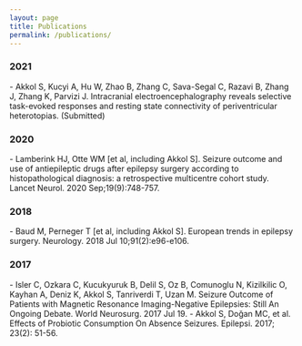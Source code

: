 ```yaml
---
layout: page
title: Publications
permalink: /publications/
---
```


<h3>2021</h3>
- Akkol S, Kucyi A, Hu W, Zhao B, Zhang C, Sava-Segal C, Razavi B, Zhang J, Zhang K, Parvizi J. Intracranial electroencephalography reveals selective task-evoked responses and resting state connectivity of periventricular heterotopias. (Submitted)

<h3>2020</h3>
- Lamberink HJ, Otte WM [et al, including Akkol S]. Seizure outcome and use of antiepileptic drugs after epilepsy surgery according to histopathological diagnosis: a retrospective multicentre cohort study. Lancet Neurol. 2020 Sep;19(9):748-757. <a href="https://doi.org/10.1016/S1474-4422(20)30220-9" target="_blank"  class="ai ai-doi ai-lg"></a>

<h3>2018</h3>
- Baud M, Perneger T [et al, including Akkol S]. European trends in epilepsy surgery. Neurology.
2018 Jul 10;91(2):e96-e106. <a href="https://doi.org/10.1212/WNL.0000000000005776" target="_blank"  class="ai ai-doi ai-lg"></a>

<h3>2017</h3>
- Isler C, Ozkara C, Kucukyuruk B, Delil S, Oz B, Comunoglu N, Kizilkilic O, Kayhan A, Deniz K, Akkol S, Tanriverdi T, Uzan M. Seizure Outcome of Patients with Magnetic Resonance Imaging-Negative Epilepsies: Still An Ongoing Debate. World Neurosurg. 2017 Jul 19. <a href="https://doi.org/10.1016/j.wneu.2017.07.046" target="_blank"  class="ai ai-doi ai-lg"></a>
- Akkol S, Doğan MC, et al. Effects of Probiotic Consumption On Absence Seizures. Epilepsi. 2017; 23(2): 51-56. <a href="https://doi.org/10.14744/epilepsi.2017.59389" target="_blank"  class="ai ai-doi ai-lg"></a>
